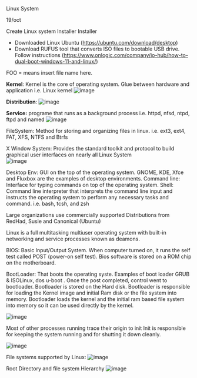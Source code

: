 Linux System

19/oct

Create Linux system Installer Installer 
- Downloaded Linux Ubuntu 	(https://ubuntu.com/download/desktop)
- Download RUFUS tool that converts ISO files to bootable USB drive.  Follow instructions (https://www.onlogic.com/company/io-hub/how-to-dual-boot-windows-11-and-linux/)



FOO =			  means insert file name here.

**Kernel**:		Kernel is the core of operating system. Glue between hardware and application i.e. Linux kernel	![image](https://github.com/mudassirsh/DevOps/assets/18271814/199d8fbb-1e22-439c-bfb2-f014565a9f5e)




**Distribution**:	![image](https://github.com/mudassirsh/DevOps/assets/18271814/66ec433a-915e-49b2-810e-233c72ef6093)


**Service:**			programe that runs as a background process i.e.	httpd, nfsd, ntpd, ftpd and named	![image](https://github.com/mudassirsh/DevOps/assets/18271814/57e598ce-04d1-4595-9ddf-9e641be9e734)


FileSystem:		Method for storing and organizing files in linux. 	i.e. ext3, ext4, FAT, XFS, NTFS and Btrfs	


X Window System:	Provides the standard toolkit and protocol to build graphical user interfaces on nearly all Linux System 		
![image](https://github.com/mudassirsh/DevOps/assets/18271814/54d2896f-dd7c-49b6-a076-39e63f880d45)


Desktop Env:		GUI on the top of the operating system.			GNOME, KDE, Xfce and Fluxbox	are the examples of desktop environments.
Command line:		Interface for typing commands on top of the operating system.
Shell:			    Command line interpreter that interprets the command line input and instructs the operating system to perform any necessary tasks and command. i.e. bash, tcsh, and zsh
			
Large organizations use commercially supported Distributions from RedHad, Susie and Canonical (Ubuntu) 

Linux is a full multitasking multiuser operating system with built-in networking and service processes known as deamons.

BIOS:			     Basic Input/Output System. When computer turned on, it runs the self test called POST (power-on self test). Bios software is stored on a ROM chip on the motherboard.


BootLoader:	That boots the operating syste.  Examples of boot loader GRUB & ISOLinux, dos u-boot . Once the post completed, control went to bootloader. Bootloader is stored on the Hard disk. Bootloader is responsible for loading the Kernel image and initial Ram disk or the file system into memory. Bootloader loads the kernel and the initial ram based file system into memory so it can be used directly by the kernel. 

![image](https://github.com/mudassirsh/DevOps/assets/18271814/7df6348e-b409-4ee8-b731-028374f178f4)


              
Most of other processes running trace their origin to init
Init is responsible for keeping the system running and for shutting it down cleanly.

![image](https://github.com/mudassirsh/DevOps/assets/18271814/544734d8-563c-4d98-91ea-cb4544537ab3)


File systems supported by Linux:
![image](https://github.com/mudassirsh/DevOps/assets/18271814/5310dd87-4958-4239-880a-36d4f4924a3b)


Root Directory and file system Hierarchy
![image](https://github.com/mudassirsh/DevOps/assets/18271814/2db2c20f-cb34-4541-a610-b78d1c0bbad2)
